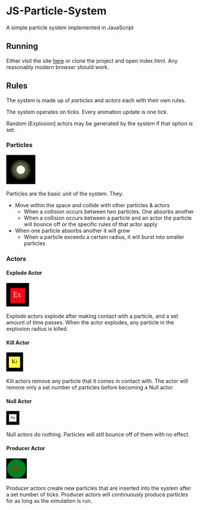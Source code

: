 # JS-Particle-System
A simple particle system implemented in JavaScript

## Running
Either visit the site [here](https://evanpblack.com)
or clone the project and open index.html.
Any reasonably modern browser should work.

## Rules
The system is made up of _particles_ and _actors_
each with their own rules.

The system operates on ticks. Every animation update is one tick.

Random [Explosion] actors may be generated by the system if that option is set.

### Particles
![Single Particle](extras/images/particle.png "Particle")

Particles are the basic unit of the system. They:
  * Move within the space and collide with other particles & actors
    * When a collision occurs between two particles. One absorbs another
    * When a collision occurs between a particle and an actor the particle will bounce off
    or the specific rules of that actor apply
  * When one particle absorbs another it will grow
    * When a particle exceeds a certain radius, it will burst into smaller particles

### Actors

#### Explode Actor
![Explode Actor](extras/images/explodeActor.png "Explode Actor")

Explode actors explode after making contact with a particle, and a set amount of time passes.
When the actor explodes, any particle in the explosion radius is killed.

#### Kill Actor
![Kill Actor](extras/images/killActor.png "Kill Actor")

Kill actors remove any particle that it comes in contact with.
The actor will remove only a set number of particles before becoming a Null actor.

#### Null Actor
![Null Actor](extras/images/nullActor.png "Null Actor")

Null actors do nothing. Particles will still bounce off of them with no effect.

#### Producer Actor
![Producer Actor](extras/images/producerActor.png "Producer Actor")

Producer actors create new particles that are inserted into the system after a set number of ticks.
Producer actors will continuously produce particles for as long as the simulation is run.